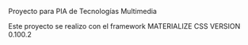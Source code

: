 Proyecto para PIA de Tecnologías Multimedia 

Este proyecto se realizo con el framework MATERIALIZE CSS VERSION 0.100.2 

